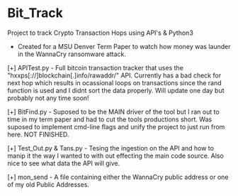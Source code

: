 # Bit_Track
Project to track Crypto Transaction Hops using API's &amp; Python3
- Created for a MSU Denver Term Paper to watch how money was launder in the WannaCry ransomware attack.

[+] APITest.py - Full bitcoin transaction tracker that uses the "hxxps[://]blockchain[.]info/rawaddr/" API. Currently has a bad check for next hop which results in ocassional loops on transactions since the rand function is used and I didnt sort the data properly. Will update one day but probably not any time soon!

[+] BitFind.py - Suposed to be the MAIN driver of the tool but I ran out to time in my term paper and had to cut the tools productions short. Was suposed to implement cmd-line flags and unify the project to just run from here. NOT FINISHED. 

[+] Test_Out.py & Tans.py - Tesing the ingestion on the API and how to manip it the way I wanted to with out effecting the main code source. Also nice to see what data the API will give. 

[+] mon_send - A file containing either the WannaCry public address or one of my old Public Addresses.
